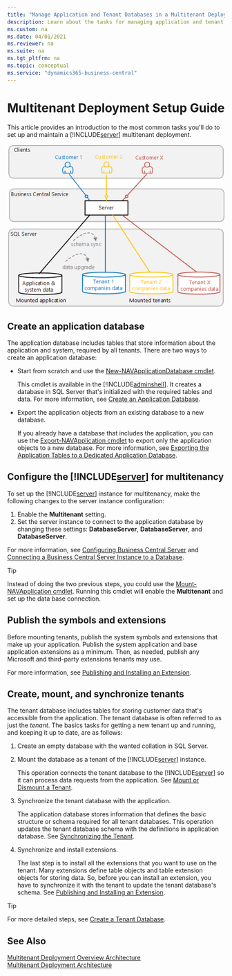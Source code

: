 ```yaml
---
title: "Manage Application and Tenant Databases in a Multitenant Deployment"
description: Learn about the tasks for managing application and tenant databases for a multitenant deployment
ms.custom: na
ms.date: 04/01/2021
ms.reviewer: na
ms.suite: na
ms.tgt_pltfrm: na
ms.topic: conceptual
ms.service: "dynamics365-business-central"
---
```

# Multitenant Deployment Setup Guide

This article provides an introduction to the most common tasks you'll do to set up and maintain a [!INCLUDE[server](../developer/includes/server.md)] multitenant deployment.

![Multitenant architecture overview](../developer/media/architecture-multitenant.png "Multitenant architecture overview")



<!--
The tasks in the table are listed in the order you'd do them if you started from scratch. But most can be done at any time.

|Task|Description|Learn how...|
|----|-----------|------|
|Create the application database|The application database includes tables that store information about the application and system, required by all tenants.|[Creating Application and Tenant Databases](../deployment/devenv-create-databases.md#application)|
|Mount the application database on [!INCLUDE[server](../developer/includes/server.md)]|Also known as just *mounting the application*, this operation configures the [!INCLUDE[server](../developer/includes/server.md)] instance to connect to the application database.|[Mount-NAVApplication cmdlet](/powershell/module/microsoft.dynamics.nav.management/mount-navapplication)|
|Publish symbols and extensions|Extensions include the code for the application. |[Publishing and Installing an Extension](../developer/devenv-how-publish-and-install-an-extension-v2.md)
|Create a tenant database|The tenant database includes tables for storing customer data that's accessible from the application. The tenant database is often referred to as just the *tenant*. The advantage of a multitenant deployment being to having several tenants using the same server and application.|[Creating Application and Tenant Databases](../deployment/devenv-create-databases.md)|
|Mount a tenant database|Mounting a tenant database, which is also referred to as *mounting a tenant*, configures [!INCLUDE[server](../developer/includes/server.md)] so that it can process requests for data it. Mounting a tenant database makes it accessible through the mounted application. |[Mount or Dismount a Tenant](mount-dismount-tenant.md)|
|Synchronize the tenant database|The application database stores the application definition, which defines the required structure or schema of tenant databases. So any changes made to the application that affect the schema will have to be updated or *synchronized* in the tenant database. |[Synchronizing the Tenant](synchronize-tenant-database-and-application-database.md)|
-->

<!--|Create an application or tenant databases|The application database includes tables that store information about the application and system, required by all tenants. The tenant database includes tables for storing customer data that's accessible from the application. The tenant database is often referred to as just the *tenant*. The advantage of a multitenant deployment being to having several tenants using the same server and application.|[Creating Application and Tenant Databases](../deployment/devenv-create-databases.md)|-->

## Create an application database

The application database includes tables that store information about the application and system, required by all tenants. There are two ways to create an application database:

- Start from scratch and use the [New-NAVApplicationDatabase cmdlet](/powershell/module/microsoft.dynamics.nav.management/new-navapplicationdatabase).

    This cmdlet is available in the [!INCLUDE[adminshell](../developer/includes/adminshell.md)]. It creates a database in SQL Server that's initialized with the required tables and data. For more information, see [Create an Application Database](../deployment/devenv-create-databases.md#application).

- Export the application objects from an existing database to a new database.

    If you already have a database that includes the application, you can use the [Export-NAVApplication cmdlet](/powershell/module/microsoft.dynamics.nav.management/Export-NAVApplication) to export only the application objects to a new database.  For more information, see [Exporting the Application Tables to a Dedicated Application Database](../deployment/separating-application-data-from-business-data.md#exportapplication).

## Configure the [!INCLUDE[server](../developer/includes/server.md)] for multitenancy

To set up the [!INCLUDE[server](../developer/includes/server.md)] instance for multitenancy, make the following changes to the server instance configuration:

1. Enable the **Multitenant** setting.
2. Set the server instance to connect to the application database by changing these settings: **DatabaseServer**, **DatabaseServer**, and **DatabaseServer**.

For more information, see [Configuring Business Central Server](../administration/configure-server-instance.md#multitenant) and [Connecting a Business Central Server Instance to a Database](../administration/connect-server-to-database.md).  

> [!TIP]
> Instead of doing the two previous steps, you could use the [Mount-NAVApplication cmdlet](/powershell/module/microsoft.dynamics.nav.management/Mount-NAVApplication). Running this cmdlet will enable the **Multitenant** and set up the data base connection.

## Publish the symbols and extensions

Before mounting tenants, publish the system symbols and extensions that make up your application. Publish the system application and base application extensions as a minimum. Then, as needed, publish any Microsoft and third-party extensions tenants may use.

For more information, see [Publishing and Installing an Extension](../developer/devenv-how-publish-and-install-an-extension-v2.md).

## Create, mount, and synchronize tenants

The tenant database includes tables for storing customer data that's accessible from the application. The tenant database is often referred to as just the *tenant*. The basics tasks for getting a new tenant up and running, and keeping it up to date, are as follows:

1. Create an empty database with the wanted collation in SQL Server.
2. Mount the database as a tenant of the [!INCLUDE[server](../developer/includes/server.md)] instance.

    This operation connects the tenant database to the [!INCLUDE[server](../developer/includes/server.md)] so it can process data requests from the application. See [Mount or Dismount a Tenant](mount-dismount-tenant.md).

3. Synchronize the tenant database with the application.

    The application database stores information that defines the basic structure or schema required for all tenant databases. This operation updates the tenant database schema with the definitions in application database. See [Synchronizing the Tenant](synchronize-tenant-database-and-application-database.md).

4. Synchronize and install extensions.

    The last step is to install all the extensions that you want to use on the tenant. Many extensions define table objects and table extension objects for storing data. So, before you can install an extension, you have to synchronize it with the tenant to update the tenant database's schema. See [Publishing and Installing an Extension](../developer/devenv-how-publish-and-install-an-extension-v2.md).

> [!TIP]
> For more detailed steps, see [Create a Tenant Database](../deployment/devenv-create-databases.md).

## See Also  
[Multitenant Deployment Overview Architecture](../deployment/Multitenant-Deployment-Architecture.md)  
[Multitenant Deployment Architecture](../deployment/Multitenant-Deployment-Architecture.md)  
